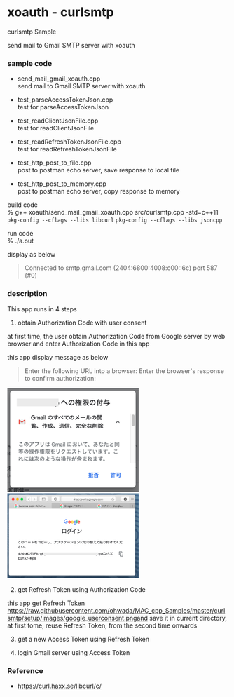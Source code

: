 xoauth - curlsmtp 
===============

curlsmtp Sample <br/>

send mail to Gmail SMTP server with xoauth <br/>


### sample code
- send_mail_gmail_xoauth.cpp <br/>
send mail to Gmail SMTP server with xoauth <br/>


- test_parseAccessTokenJson.cpp <br/>
test for  parseAccessTokenJson <br/>
- test_readClientJsonFile.cpp <br/>
 test for readClientJsonFile <br/>
- test_readRefreshTokenJsonFile.cpp <br/>
test for readRefreshTokenJsonFile <br/>

- test_http_post_to_file.cpp <br/>
post to postman echo server,  save response to local file <br/>
- test_http_post_to_memory.cpp <br/>
post to postman echo server,  copy response to memory <br/>


build code <br/>
% g++ xoauth/send_mail_gmail_xoauth.cpp src/curlsmtp.cpp  -std=c++11 `pkg-config --cflags --libs libcurl`  `pkg-config --cflags --libs jsoncpp` <br/>

run code <br/>
% ./a.out

display as below <br/>
> Connected to smtp.gmail.com (2404:6800:4008:c00::6c) port 587 (#0) <br/>

### description
This app runs in 4 steps

1. obtain Authorization Code with user consent 

 at first time,  the user obtain Authorization Code from Google server by web browser
and enter Authorization Code in this app

this app display message as below
> Enter the following URL into a browser:
> Enter the browser's response to confirm authorization:

<img src="https://raw.githubusercontent.com/ohwada/MAC_cpp_Samples/master/curlsmtp/setup/images/google_userconsent.png" width="300" />

<img src="https://raw.githubusercontent.com/ohwada/MAC_cpp_Samples/master/curlsmtp/setup/images/google_authorization_code.png" width="300" />

2. get Refresh Token using Authorization Code

this app get Refresh Token
https://raw.githubusercontent.com/ohwada/MAC_cpp_Samples/master/curlsmtp/setup/images/google_userconsent.pngand save it in current directory,  at first tome, 
reuse Refresh Token, from the second time onwards

3. get a new Access Token using Refresh Token

4. login Gmail server using Access Token


### Reference <br/>
- https://curl.haxx.se/libcurl/c/





